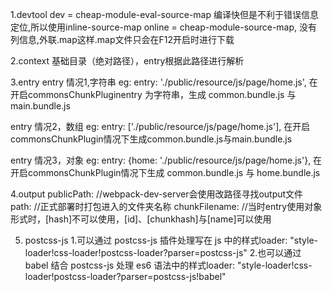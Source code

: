 
  1.devtool
  dev = cheap-module-eval-source-map 编译快但是不利于错误信息定位,所以使用inline-source-map
  online = cheap-module-source-map, 没有列信息,外联.map这样.map文件只会在F12开启时进行下载

  2.context
  基础目录（绝对路径），entry根据此路径进行解析

  3.entry
  entry 情况1,字符串
  eg: entry: './public/resource/js/page/home.js',
  在开启commonsChunkPluginentry 为字符串，生成 common.bundle.js 与 main.bundle.js

  entry 情况2，数组
  eg: entry: ['./public/resource/js/page/home.js'],
  在开启commonsChunkPlugin情况下生成common.bundle.js与main.bundle.js

  entry 情况3，对象
  eg: entry: {home: './public/resource/js/page/home.js'},
  在开启commonsChunkPlugin情况下生成 common.bundle.js 与 home.bundle.js

  4.output
    publicPath: //webpack-dev-server会使用改路径寻找output文件
    path:      //正式部署时打包进入的文件夹名称
    chunkFilename: //当时entry使用对象形式时，[hash]不可以使用，[id]、[chunkhash]与[name]可以使用

  5. postcss-js
    1.可以通过 postcss-js 插件处理写在 js 中的样式loader: "style-loader!css-loader!postcss-loader?parser=postcss-js"
    2.也可以通过 babel 结合 postcss-js 处理 es6 语法中的样式loader: "style-loader!css-loader!postcss-loader?parser=postcss-js!babel"

